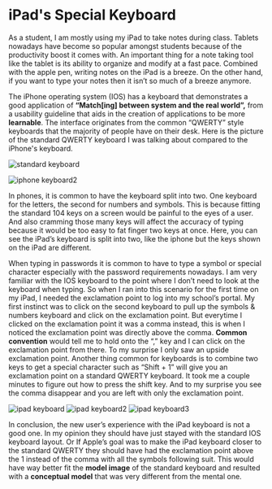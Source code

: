 # iPad's Special Keyboard

As a student, I am mostly using my iPad to take notes during class. Tablets nowadays have become so popular amongst students because of the productivity boost it comes with. An important thing for a note taking tool like the tablet is its ability to organize and modify at a fast pace. Combined with the apple pen, writing notes on the iPad is a breeze. On the other hand, if you want to type your notes then it isn’t so much of a breeze anymore. 

The iPhone operating system (IOS) has a keyboard that demonstrates a good application of **“Match[ing] between system and the real world”,** from a usability guideline that aids in the creation of applications to be more **learnable**. The interface originates from the common “QWERTY” style keyboards that the majority of people have on their desk. Here is the picture of the standard QWERTY keyboard I was talking about compared to the iPhone's keyboard.  

![standard keyboard](/ux-portfolio-laile823/assets/qwerty.jpeg)

![iphone keyboard2](/ux-portfolio-laile823/assets/iphonekeyboard.jpeg)


In phones, it is common to have the keyboard split into two. One keyboard for the letters, the second for numbers and symbols. This is because fitting the standard 104 keys on a screen would be painful to the eyes of a user. And also cramming those many keys will affect the accuracy of typing because it would be too easy to fat finger two keys at once.  Here, you can see the iPad’s keyboard is split into two, like the iphone but the keys shown on the iPad are different.

When typing in passwords it is common to have to type a symbol or special character especially with the password requirements nowadays. I am very familiar with the IOS keyboard to the point where I don’t need to look at the keyboard when typing. So when I ran into this scenario for the first time on my iPad, I needed the exclamation point to log into my school’s portal. My first instinct was to click on the second keyboard to pull up the symbols & numbers keyboard and click on the exclamation point. But everytime I clicked on the exclamation point it was a comma instead, this is when I noticed the exclamation point was directly above the comma. **Common convention** would tell me to hold onto the “,” key and I can click on the exclamation point from there. To my surprise I only saw an upside exclamation point. Another thing common for keyboards is to combine two keys to get a special character such as “Shift + 1” will give you an exclamation point on a standard QWERTY keyboard. It took me a couple minutes to figure out how to press the shift key. And to my surprise you see the comma disappear and you are left with only the exclamation point.

![ipad keyboard](/ux-portfolio-laile823/assets/IMG_0188.jpeg)
![ipad keyboard2](/ux-portfolio-laile823/assets/IMG_0189.jpeg)
![ipad keyboard3](/ux-portfolio-laile823/assets/IMG_0190.jpeg)

In conclusion, the new user’s experience with the iPad keyboard is not a good one. In my opinion they should have just stayed with the standard IOS keyboard layout. Or If Apple’s goal was to make the iPad keyboard closer to the standard QWERTY they should have had the exclamation point above the 1 instead of the comma with all the symbols following suit. This would have way better fit the **model image** of the standard keyboard and resulted with a **conceptual model** that was very different from the mental one.








